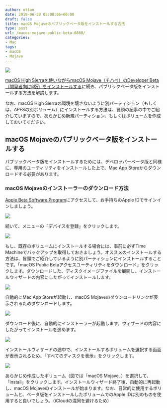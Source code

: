 ```yaml
---
author: ottan
date: 2018-06-30 05:08:06+00:00
draft: false
title: macOS Mojaveのパブリックベータ版をインストールする方法
type: post
url: /macos-mojave-public-beta-6868/
categories:
- Mac
tags:
- macOS
- Mojave
---
```


![](/images/2018/06/180630-5b37015fbfc13.jpg)






[macOS High Sierraを使いながらmacOS Mojave（モハべ）のDeveloper Beta（開発者向けβ版）をインストールする](/macos-mojave-download-how-to-install-6768/)に続き、パブリックベータ版をインストールする方法を解説します。





なお、macOS High Sierraの環境を壊さないように別パーティション（もしくは、APFSの別ボリューム）にインストールする方法は、冒頭の記事の中でご紹介していますので、あらかじめ新規パーティション、もしくはボリュームを作成しておいてください。





## macOS Mojaveのパブリックベータ版をインストールする





パブリックベータ版をインストールするためには、デベロッパーベータ版と同様に、専用のユーティリティをインストールした上で、Mac App Storeからダウンロードする必要があります。





### macOS Mojaveのインストーラーのダウンロード方法





[Apple Beta Software Program](https://beta.apple.com/sp/ja/betaprogram/)にアクセスして、お手持ちのApple IDでサインインしましょう。





![](/images/2018/06/180630-5b3701d550e1b.png)






続いて、メニューの「デバイスを登録」をクリックします。





![](/images/2018/06/180630-5b3701f6d5bb5.png)






もし、既存のボリュームにインストールする場合には、事前に必ずTime Machineでバックアップを取得しておきましょう。オススメのインストールする方法は、冒頭でご紹介しているように別パーティションにインストールすることです。「macOS Public Betaアクセスユーティリティをダウンロード」をクリックします。ダウンロードした、ディスクイメージファイルを展開し、インストールウィザードの内容にしたがってインストールします。





![](/images/2018/06/180630-5b37022024bbc.png)






自動的にMac App Storeが起動し、macOS Mojaveのダウンロードリンクが表示されるためダウンロードします。





![](/images/2018/06/180630-5b37028fedbd9.png)






ダウンロード後に、自動的にインストーラーが起動します。ウィザードの内容にしたがってインストールを進めます。





![](/images/2018/06/180630-5b3702997e92d.png)






インストールウィザードの途中で、インストールするボリュームを選択する画面が表示されるため、「すべてのディスクを表示」をクリックします。





![](/images/2018/06/180630-5b3702a2c6bfe.png)






あらかじめ作成したボリューム（図では「macOS Mojave」）を選択して、「Install」をクリックします。インストールウィザード終了後、自動的に再起動し、macOS Mojaveのインストールが始まります。なお、日常的に使用するボリュームと、ベータ版をインストールしたボリュームでのApple IDは別のものを使用すると良いでしょう。（iCloudの混同を避けるため）

